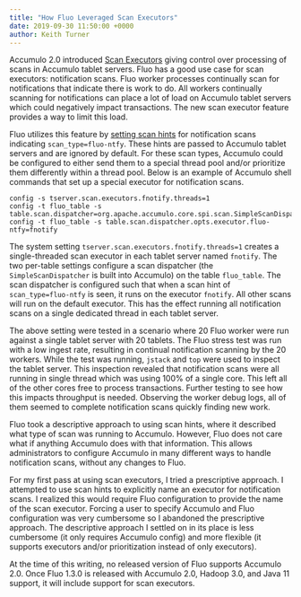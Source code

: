 ```yaml
---
title: "How Fluo Leveraged Scan Executors"
date: 2019-09-30 11:50:00 +0000
author: Keith Turner
---
```


Accumulo 2.0 introduced [Scan Executors][1] giving control over processing of
scans in Accumulo tablet servers. Fluo has a good use case for scan executors:
notification scans.  Fluo worker processes continually scan for notifications
that indicate there is work to do. All workers continually scanning for
notifications can place a lot of load on Accumulo tablet servers which could
negatively impact transactions.  The new scan executor feature provides a way
to limit this load.

Fluo utilizes this feature by [setting scan hints][2] for notification scans
indicating `scan_type=fluo-ntfy`.  These hints are passed to Accumulo tablet
servers and are ignored by default. For these scan types, Accumulo could be
configured to either send them to a special thread pool and/or prioritize them
differently within a thread pool.  Below is an example of Accumulo shell
commands that set up a special executor for notification scans.

```
config -s tserver.scan.executors.fnotify.threads=1
config -t fluo_table -s table.scan.dispatcher=org.apache.accumulo.core.spi.scan.SimpleScanDispatcher
config -t fluo_table -s table.scan.dispatcher.opts.executor.fluo-ntfy=fnotify
```

The system setting `tserver.scan.executors.fnotify.threads=1` creates a single-threaded
scan executor in each tablet server named `fnotify`. The two per-table
settings configure a scan dispatcher (the `SimpleScanDispatcher` is built into
Accumulo) on the table `fluo_table`.  The scan dispatcher is configured such that when
a scan hint of `scan_type=fluo-ntfy` is seen, it runs on the executor `fnotify`.
All other scans will run on the default executor. This has the effect running
all notification scans on a single dedicated thread in each tablet server.

The above setting were tested in a scenario where 20 Fluo worker were run
against a single tablet server with 20 tablets.  The Fluo stress test was run
with a low ingest rate, resulting in continual notification scanning by the 20
workers.  While the test was running, `jstack` and `top` were used to inspect the
tablet server. This inspection revealed that notification scans were all
running in single thread which was using 100% of a single core.  This left all
of the other cores free to process transactions.  Further testing to see how
this impacts throughput is needed. Observing the worker debug logs, all of them
seemed to complete notification scans quickly finding new work.

Fluo took a descriptive approach to using scan hints, where it described what
type of scan was running to Accumulo.  However, Fluo does not care what if
anything Accumulo does with that information.  This allows administrators to
configure Accumulo in many different ways to handle notification scans, without
any changes to Fluo.

For my first pass at using scan executors, I tried a prescriptive approach. I
attempted to use scan hints to explicitly name an executor for notification
scans.  I realized this would require Fluo configuration to provide the name of
the scan executor. Forcing a user to specify Accumulo and Fluo configuration
was very cumbersome so I abandoned the prescriptive approach.  The descriptive
approach I settled on in its place is less cumbersome (it only requires Accumulo
config) and more flexible (it supports executors and/or prioritization instead
of only executors).

At the time of this writing, no released version of Fluo supports Accumulo 2.0.
Once Fluo 1.3.0 is released with Accumulo 2.0, Hadoop 3.0, and Java 11 support,
it will include support for scan executors.

[1]: https://accumulo.apache.org/docs/2.x/administration/scan-executors
[2]: https://github.com/apache/fluo/blob/57b154e13c5c0877bb565fcabf620aa0f30c9f24/modules/core/src/main/java/org/apache/fluo/core/worker/finder/hash/ScanTask.java#L197


